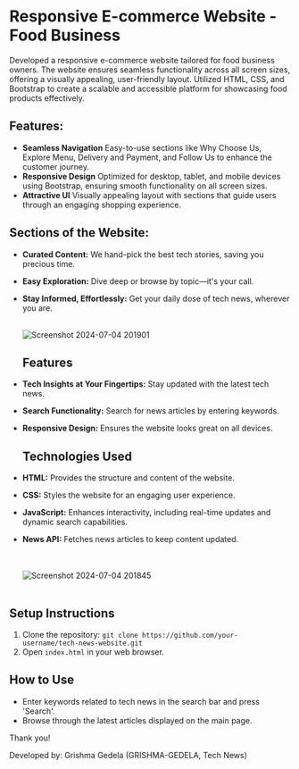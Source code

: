 # Responsive E-commerce Website - Food Business

Developed a responsive e-commerce website tailored for food business owners. The website ensures seamless functionality across all screen sizes, offering a visually appealing, user-friendly layout. Utilized HTML, CSS, and Bootstrap to create a scalable and accessible platform for showcasing food products effectively.

## Features:

- **Seamless Navigation** Easy-to-use sections like Why Choose Us, Explore Menu, Delivery and Payment, and Follow Us to enhance the customer journey.
- **Responsive Design** Optimized for desktop, tablet, and mobile devices using Bootstrap, ensuring smooth functionality on all screen sizes.
- **Attractive UI** Visually appealing layout with sections that guide users through an engaging shopping experience.

## Sections of the Website:

- **Curated Content:** We hand-pick the best tech stories, saving you precious time.
- **Easy Exploration:** Dive deep or browse by topic—it's your call.
- **Stay Informed, Effortlessly:** Get your daily dose of tech news, wherever you are.<br><br>



  ![Screenshot 2024-07-04 201901](https://github.com/grishma-gedela/Tech-News/assets/156117966/217d4d9d-eea6-4d8d-b269-910109c877e6) <br>

  ## Features

- **Tech Insights at Your Fingertips:** Stay updated with the latest tech news.
- **Search Functionality:** Search for news articles by entering keywords.
- **Responsive Design:** Ensures the website looks great on all devices. <br>

  ## Technologies Used

- **HTML:** Provides the structure and content of the website.
- **CSS:** Styles the website for an engaging user experience.
- **JavaScript:** Enhances interactivity, including real-time updates and dynamic search capabilities.
- **News API:** Fetches news articles to keep content updated.<br><br><br>


  ![Screenshot 2024-07-04 201845](https://github.com/grishma-gedela/Tech-News/assets/156117966/de426a8d-2ec4-4c27-b851-4ec07d9f24a2) <br><br>

## Setup Instructions

1. Clone the repository: `git clone https://github.com/your-username/tech-news-website.git`
2. Open `index.html` in your web browser.

## How to Use

- Enter keywords related to tech news in the search bar and press 'Search'.
- Browse through the latest articles displayed on the main page.

Thank you!

Developed by: Grishma Gedela (GRISHMA-GEDELA, Tech News)
